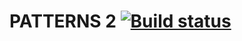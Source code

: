 # PATTERNS 2 [![Build status](https://ci.appveyor.com/api/projects/status/q8xf3u6yhccojo4c?svg=true)](https://ci.appveyor.com/project/Venajan/patterns-task2)
